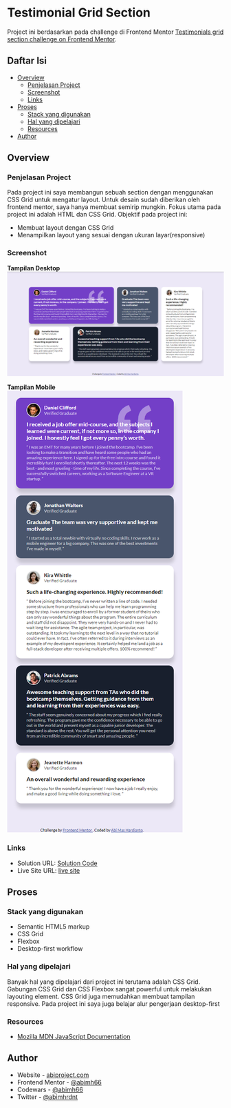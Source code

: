 # Testimonial Grid Section

Project ini berdasarkan pada challenge di Frontend Mentor [Testimonials grid section challenge on Frontend Mentor](https://www.frontendmentor.io/challenges/testimonials-grid-section-Nnw6J7Un7).

## Daftar Isi

- [Overview](#overview)
  - [Penjelasan Project](#the-challenge)
  - [Screenshot](#screenshot)
  - [Links](#links)
- [Proses](#proses)
  - [Stack yang digunakan](#stack-yang-digunakan)
  - [Hal yang dipelajari](#hal-yang-dipelajari)
  - [Resources](#resources)
- [Author](#author)

## Overview

### Penjelasan Project

Pada project ini saya membangun sebuah section dengan menggunakan CSS Grid untuk mengatur layout. Untuk desain sudah diberikan oleh frontend mentor, saya hanya membuat semirip mungkin.
Fokus utama pada project ini adalah HTML dan CSS Grid.
Objektif pada project ini:

- Membuat layout dengan CSS Grid
- Menampilkan layout yang sesuai dengan ukuran layar(responsive)

### Screenshot

**Tampilan Desktop**
![Tampilan Desktop](./screenshot/screenshot-desktop.png)

**Tampilan Mobile**<br>
![Tampilan Mobile](./screenshot/screenshot-mobile.png)

### Links

- Solution URL: [Solution Code](https://github.com/abimh66/testimonial-grid-section-frontendmentor)
- Live Site URL: [live site](https://testimonial-section-abimh66.netlify.app/)

## Proses

### Stack yang digunakan

- Semantic HTML5 markup
- CSS Grid
- Flexbox
- Desktop-first workflow

### Hal yang dipelajari

Banyak hal yang dipelajari dari project ini terutama adalah CSS Grid. Gabungan CSS Grid dan CSS Flexbox sangat powerful untuk melakukan layouting element. CSS Grid juga memudahkan membuat tampilan responsive. Pada project ini saya juga belajar alur pengerjaan desktop-first

### Resources

- [Mozilla MDN JavaScript Documentation](https://developer.mozilla.org/en-US/docs/Web/JavaScript)

## Author

- Website - [abiproject.com](https://www.abiproject.com)
- Frontend Mentor - [@abimh66](https://www.frontendmentor.io/profile/abimh66)
- Codewars - [@abimh66](https://www.codewars.com/users/abimh66)
- Twitter - [@abimhrdnt](https://www.twitter.com/abimhrdnt)
